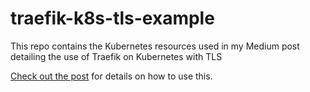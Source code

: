 # traefik-k8s-tls-example

This repo contains the Kubernetes resources used in my Medium post detailing the use of Traefik on Kubernetes with TLS

[Check out the post](https://medium.com/@patrickeasters/using-traefik-with-tls-on-kubernetes-cb67fb43a948) for details on how to use this.
